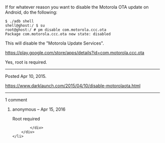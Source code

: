 If for whatever reason you want to disable the Motorola OTA update on Android, do the following:

```
$ ./adb shell
shell@ghost:/ $ su
root@ghost:/ # pm disable com.motorola.ccc.ota
Package com.motorola.ccc.ota new state: disabled
```

This will disable the "Motorola Update Services".

https://play.google.com/store/apps/details?id=com.motorola.ccc.ota

Yes, root is required.

---

Posted Apr 10, 2015.

https://www.darklaunch.com/2015/04/10/disable-motorolaota.html

---

1 comment

<ol>
    <li>
        <div>
            anonymous &ndash; Apr 15, 2016
            <div>

Root required

            </div>
        </div>
    </li>
</ol>
